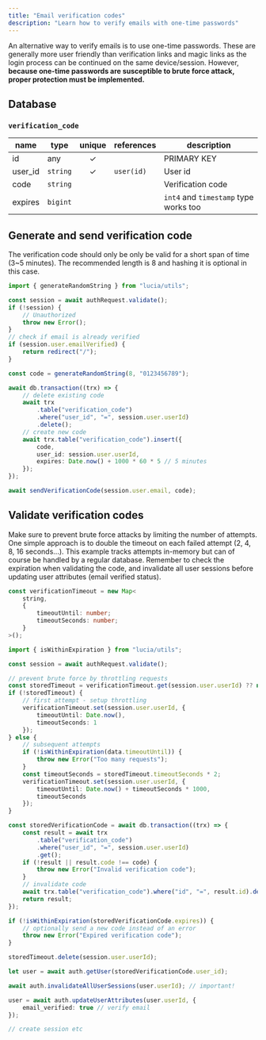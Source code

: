 ```yaml
---
title: "Email verification codes"
description: "Learn how to verify emails with one-time passwords"
---
```


An alternative way to verify emails is to use one-time passwords. These are generally more user friendly than verification links and magic links as the login process can be continued on the same device/session. However, **because one-time passwords are susceptible to brute force attack, proper protection must be implemented.**

## Database

### `verification_code`

| name    | type     | unique | references | description                           |
| ------- | -------- | :----: | ---------- | ------------------------------------- |
| id      | any      |   ✓    |            | PRIMARY KEY                           |
| user_id | `string` |   ✓    | `user(id)` | User id                               |
| code    | `string` |        |            | Verification code                     |
| expires | `bigint` |        |            | `int4` and `timestamp` type works too |

## Generate and send verification code

The verification code should only be only be valid for a short span of time (3~5 minutes). The recommended length is 8 and hashing it is optional in this case.

```ts
import { generateRandomString } from "lucia/utils";

const session = await authRequest.validate();
if (!session) {
	// Unauthorized
	throw new Error();
}
// check if email is already verified
if (session.user.emailVerified) {
	return redirect("/");
}

const code = generateRandomString(8, "0123456789");

await db.transaction((trx) => {
	// delete existing code
	await trx
		.table("verification_code")
		.where("user_id", "=", session.user.userId)
		.delete();
	// create new code
	await trx.table("verification_code").insert({
		code,
		user_id: session.user.userId,
		expires: Date.now() + 1000 * 60 * 5 // 5 minutes
	});
});

await sendVerificationCode(session.user.email, code);
```

## Validate verification codes

Make sure to prevent brute force attacks by limiting the number of attempts. One simple approach is to double the timeout on each failed attempt (2, 4, 8, 16 seconds...). This example tracks attempts in-memory but can of course be handled by a regular database. Remember to check the expiration when validating the code, and invalidate all user sessions before updating user attributes (email verified status).

```ts
const verificationTimeout = new Map<
	string,
	{
		timeoutUntil: number;
		timeoutSeconds: number;
	}
>();
```

```ts
import { isWithinExpiration } from "lucia/utils";

const session = await authRequest.validate();

// prevent brute force by throttling requests
const storedTimeout = verificationTimeout.get(session.user.userId) ?? null;
if (!storedTimeout) {
	// first attempt - setup throttling
	verificationTimeout.set(session.user.userId, {
		timeoutUntil: Date.now(),
		timeoutSeconds: 1
	});
} else {
	// subsequent attempts
	if (!isWithinExpiration(data.timeoutUntil)) {
		throw new Error("Too many requests");
	}
	const timeoutSeconds = storedTimeout.timeoutSeconds * 2;
	verificationTimeout.set(session.user.userId, {
		timeoutUntil: Date.now() + timeoutSeconds * 1000,
		timeoutSeconds
	});
}

const storedVerificationCode = await db.transaction((trx) => {
	const result = await trx
		.table("verification_code")
		.where("user_id", "=", session.user.userId)
		.get();
	if (!result || result.code !== code) {
		throw new Error("Invalid verification code");
	}
	// invalidate code
	await trx.table("verification_code").where("id", "=", result.id).delete();
	return result;
});

if (!isWithinExpiration(storedVerificationCode.expires)) {
	// optionally send a new code instead of an error
	throw new Error("Expired verification code");
}

storedTimeout.delete(session.user.userId);

let user = await auth.getUser(storedVerificationCode.user_id);

await auth.invalidateAllUserSessions(user.userId); // important!

user = await auth.updateUserAttributes(user.userId, {
	email_verified: true // verify email
});

// create session etc
```
